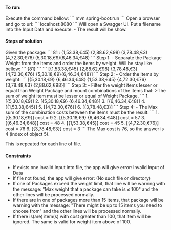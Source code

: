<h4>To run:</h4> 
Execute the command bellow:
```
mvn spring-boot:run
```
Open a browser and go to url:
```
localhost:8080
```
Will open a Swagger UI. Put a filename into the Input Data and execute.
- The result will be show.

<h4>Steps of solution</h4>
Given the package:
```
81 : (1,53.38,€45) (2,88.62,€98) (3,78.48,€3) (4,72.30,€76) (5,30.18,€9)(6,46.34,€48)
```
Step 1:
- Separate the Package Weight from the Items and order the items by weight. Will be stay like bellow:
```
{81}
```
```
[{1,53.38,€45} {2,88.62,€98} {3,78.48,€3} {4,72.30,€76} {5,30.18,€9}{6,46.34,€48}] 
```
Step 2:
- Order the Items by weight:
```
[{5,30.18,€9} {6,46.34,€48} {1,53.38,€45} {4,72.30,€76} {3,78.48,€3} {2,88.62,€98}] 
```
Step 3:
- Filter the weight items lesser or equal than Weight Package and mount combinations of the items that:
>The sum of weight item must be lesser or equal of Weight Package.
```
1. [{5,30.18,€9}]
2. [{5,30.18,€9} {6,46.34,€48}]
3. [{6,46.34,€48}]
4. [{1,53.38,€45}]
5. [{4,72.30,€76}]
6. [{3,78.48,€3}] 
```
Step 4:
- The Max sum of the combination costs between the items must be the result.
```
1. [{5,30.18,€9}]                   cost = 9
2. [{5,30.18,€9} {6,46.34,€48}]     cost = 57
3. [{6,46.34,€48}]                  cost = 48
4. [{1,53.38,€45}]                  cost = 45
5. [{4,72.30,€76}]                  cost = 76
6. [{3,78.48,€3}]                   cost = 3
```
The Max cost is 76, so the answer is 4 (index of object 5).

This is repeated for each line of file.

<h4>Constraints</h4>

- If exists one invalid Input into file, the app will give error: Invalid Input of Data
- If file not found, the app will give error: (No such file or directory)
- If one of Packages exceed the weight limit, that line will be warning with the message: "Max weight that a package can take is ≤ 100"
 and the other lines will be processed normally.
- If there are in one of packages more than 15 items, that package will be warning with the message: "There might be up to 15 items you need to choose from"
and the other lines will be processed normally.
- If there is(are) item(s) with cost greater than 100, that item will be ignored.
The same is valid for weight item above of 100.
